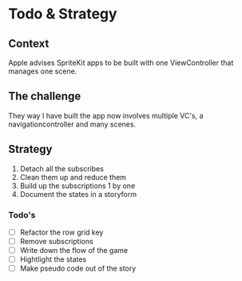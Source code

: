 #  Todo & Strategy

## Context
Apple advises SpriteKit apps to be built with one ViewController that manages one scene.

## The challenge
They way I have built the app now involves multiple VC's, a navigationcontroller and many scenes.

## Strategy
1. Detach all the subscribes
2. Clean them up and reduce them
3. Build up the subscriptions 1 by one
4. Document the states in a storyform

### Todo's
- [ ] Refactor the row grid key
- [ ] Remove subscriptions
- [ ] Write down the flow of the game
- [ ] Hightlight the states
- [ ] Make pseudo code out of the story 

